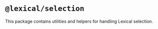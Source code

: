 # `@lexical/selection`

This package contains utilities and helpers for handling Lexical selection.
